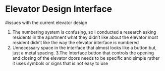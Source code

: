 # Elevator Design Interface 

#issues with the current elevator design
1.	The numbering system is confusing, so I conducted a research asking residents in the apartment what they didn’t like about the elevator   most resident didn’t like the way the elevator interface is numbered
2.	Unnecessary space in the interface that almost looks like a button but, just a metal spacing.
3.The Interface button that controls the opening and closing of the elevator doors needs to be specific and simple rather it uses symbols  or signs that is not easy to use 
